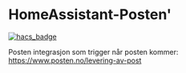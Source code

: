 # HomeAssistant-Posten'
[![hacs_badge](https://img.shields.io/badge/HACS-Custom-41BDF5.svg?style=for-the-badge)](https://github.com/BobTheShoplifter/HomeAssistant-Posten)


Posten integrasjon som trigger når posten kommer: https://www.posten.no/levering-av-post
